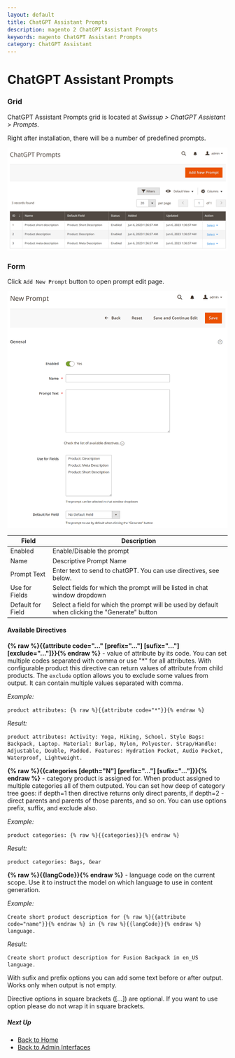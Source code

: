 ```yaml
---
layout: default
title: ChatGPT Assistant Prompts
description: magento 2 ChatGPT Assistant Prompts
keywords: magento ChatGPT Assistant Prompts
category: ChatGPT Assistant
---
```


# ChatGPT Assistant Prompts

### Grid

ChatGPT Assistant Prompts grid is located at _Swissup > ChatGPT Assistant > Prompts_.

Right after installation, there will be a number of predefined prompts.

![ChatGPT Assistant Prompts](/images/m2/chat-gpt-assistant/backend/prompts-grid.png)

### Form

Click `Add New Prompt` button to open prompt edit page.

![Prompt Form](/images/m2/chat-gpt-assistant/backend/prompts-form.png)

Field             | Description
------------------|------------------------------------------------------
Enabled           | Enable/Disable the prompt
Name              | Descriptive Prompt Name
Prompt Text       | Enter text to send to chatGPT. You can use directives, see below.
Use for Fields    | Select fields for which the prompt will be listed in chat window dropdown
Default for Field | Select a field for which the prompt will be used by default when clicking the "Generate" button

#### Available Directives

**{% raw %}{{attribute code="..." [prefix="..."] [sufix="..."] [exclude="..."]}}{% endraw %}** - value of attribute by its code. You can set multiple codes separated with comma or use "*" for all attributes. With configurable product this directive can return values of attribute from child products. The `exclude` option allows you to exclude some values from output. It can contain multiple values separated with comma.

*Example:*

```
product attributes: {% raw %}{{attribute code="*"}}{% endraw %}
```

*Result:*

```
product attributes: Activity: Yoga, Hiking, School. Style Bags: Backpack, Laptop. Material: Burlap, Nylon, Polyester. Strap/Handle: Adjustable, Double, Padded. Features: Hydration Pocket, Audio Pocket, Waterproof, Lightweight.
```

**{% raw %}{{categories [depth="N"] [prefix="..."] [sufix="..."]}}{% endraw %}** - category product is assigned for. When product assigned to multiple categories all of them outputed. You can set how deep of category tree goes: if depth=1 then directive returns only direct parents, if depth=2 - direct parents and parents of those parents, and so on. You can use options prefix, suffix, and exclude also.

*Example:*

```
product categories: {% raw %}{{categories}}{% endraw %}
```

*Result:*

```
product categories: Bags, Gear
```

**{% raw %}{{langCode}}{% endraw %}** - language code on the current scope. Use it to instruct the model on which language to use in content generation.

*Example:*

```
Create short product description for {% raw %}{{attribute code="name"}}{% endraw %} in {% raw %}{{langCode}}{% endraw %} language.
```

*Result:*

```
Create short product description for Fusion Backpack in en_US language.
```

With sufix and prefix options you can add some text before or after output. Works only when output is not empty.

Directive options in square brackets ([...]) are optional. If you want to use option please do not wrap it in square brackets.

##### Next Up

 -  [Back to Home](/m2/extensions/chat-gpt-assistant/)
 -  [Back to Admin Interfaces](/m2/extensions/chat-gpt-assistant/backend/)
